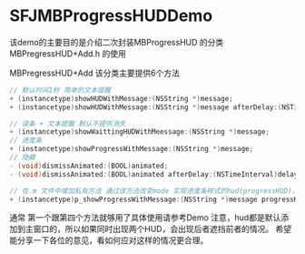 # SFJMBProgressHUDDemo
该demo的主要目的是介绍二次封装MBProgressHUD 的分类 MBPregressHUD+Add.h 的使用

MBPregressHUD+Add 该分类主要提供6个方法
```Objective-c
// 默认时间1秒 简单的文本提醒
+ (instancetype)showHUDWithMessage:(NSString *)message;
+ (instancetype)showHUDWithMessage:(NSString *)message afterDelay:(NSTimeInterval)delay;

// 读条 + 文本提醒 默认不提供消失
+ (instancetype)showWaittingHUDWithMeessage:(NSString *)message;
// 进度条
+ (instancetype)showProgressWithMessage:(NSString *)message;
// 隐藏
- (void)dismissAnimated:(BOOL)animated;
- (void)dismissAnimated:(BOOL)animated afterDelay:(NSTimeInterval)delay;
```

```Objective-c
// 在.m 文件中增加私有方法 通过该方法改变mode 实现进度条样式的hud(progressHUD)，以及菊花hud （waittingHUD）
+ (instancetype)p_showProgressWithMessage:(NSString *)message progressHUDMode:(MBProgressHUDMode)mode;
```
通常 第一个跟第四个方法就够用了具体使用请参考Demo
注意，hud都是默认添加到主窗口的，所以如果同时出现两个HUD，会出现后者遮挡前者的情况。
希望能分享一下各位的意见，看如何应对这样的情况更合理。
